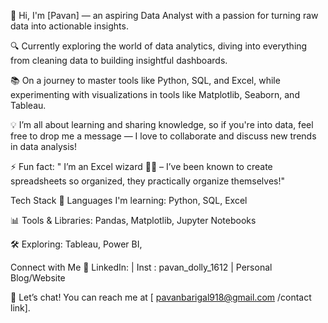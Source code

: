 👋 Hi, I'm [Pavan] — an aspiring Data Analyst with a passion for turning raw data into actionable insights.

🔍 Currently exploring the world of data analytics, diving into everything from cleaning data to building insightful dashboards.

📚 On a journey to master tools like Python, SQL, and Excel, while experimenting with visualizations in tools like Matplotlib, Seaborn, and Tableau.

💡 I’m all about learning and sharing knowledge, so if you're into data, feel free to drop me a message — I love to collaborate and discuss new trends in data analysis!

⚡ Fun fact: " I’m an Excel wizard 🧙‍♂️ – I’ve been known to create spreadsheets so organized, they practically organize themselves!"


Tech Stack
🔧 Languages I'm learning: Python, SQL, Excel

📊 Tools & Libraries: Pandas, Matplotlib, Jupyter Notebooks

🛠️ Exploring: Tableau, Power BI,

Connect with Me
🔗 LinkedIn:  | Inst : pavan_dolly_1612 | Personal Blog/Website

📩 Let’s chat! You can reach me at [ pavanbarigal918@gmail.com /contact link].
